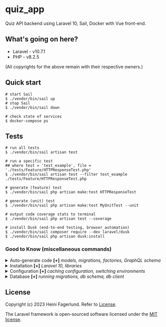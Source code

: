 # quiz_app
Quiz API backend using Laravel 10, Sail, Docker with Vue front-end.

## What's going on here?
* Laravel - v10.7.1
* PHP     - v8.2.5

(All copyrights for the above remain with their respective owners.)

## Quick start
```console
# start Sail
$ ./vendor/bin/sail up
# stop Sail
$ ./vendor/bin/sail down

# check state of services
$ docker-compose ps
```

## Tests
```console
# run all tests
$ ./vendor/bin/sail artisan test

# run a specific test
## where test = 'test_example', file = './tests/Feature/HTTPResponseTest.php'
$ ./vendor/bin/sail artisan test --filter test_example ./tests/Feature/HTTPResponseTest.php

# generate (feature) test
$ ./vendor/bin/sail php artisan make:test HTTPResponseTest

# generate (unit) test
$ ./vendor/bin/sail php artisan make:test MyUnitTest --unit

# output code coverage stats to terminal
$ ./vendor/bin/sail php artisan test --coverage

# install Dusk (end-to-end testing, browser automation)
$ ./vendor/bin/sail composer require --dev laravel/dusk
$ ./vendor/bin/sail php artisan dusk:install
```

### Good to Know (miscellaneous commands)
<!-- .................... -->
<details>
  <summary>Auto-generate code <strong>[+]</strong> <em>models, migrations, factories, GraphQL schema</em></summary>

<br />

```console
# generate model, migration
$ ./vendor/bin/sail artisan make:model -m Question

# generate model, migration, factory
$ ./vendor/bin/sail artisan make:model Question -m -f

# generate GraphQL type
$ ./vendor/bin/sail artisan make:graphql:type QuestionType
```

</details>
<!-- .................... -->
<details>
  <summary>Installation <strong>[+]</strong> <em>Laravel 10, libraries</em></summary>

<br />

```console
# install Laravel 10 app (including Sail, MySQL, Redis, Selnium)
$ curl -s https://laravel.build/new-sail-application | bash

# install library for GraphQL
$ ./vendor/bin/sail composer require rebing/graphql-laravel
## publish config file (from /vendor dir to /config/graphql.php)
$ ./vendor/bin/sail php artisan vendor:publish --provider="Rebing\GraphQL\GraphQLServiceProvider"
```

</details>
<!-- .................... -->
<details>
  <summary>Configuration <strong>[+]</strong> <em>caching configuration, switching environments</em></summary>

<br />

```console
# cache configuration
$ ./vendor/bin/sail php artisan config:cache --env=testing

# clear configuration cache
$ ./vendor/bin/sail php artisan config:clear
```

</details>
<!-- .................... -->
<details>
  <summary>Database <strong>[+]</strong> <em>running migrations, db schema, db client</em></summary>

<br />

```console
# run migrations
$ ./vendor/bin/sail artisan migrate

# dump database schema (ie. 'squash' migrations into a single SQL file)
$ ./vendor/bin/sail php artisan schema:dump

# access MySQL command-line client
$ ./vendor/bin/sail mysql
```

</details>

## License
Copyright (c) 2023 Heini Fagerlund. Refer to [License](https://github.com/hfagerlund/quiz_app/blob/main/LICENSE).

The Laravel framework is open-sourced software licensed under the [MIT license](https://opensource.org/licenses/MIT).
